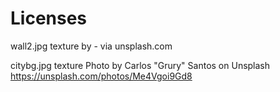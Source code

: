 # Licenses

wall2.jpg texture by - via unsplash.com  

citybg.jpg texture Photo by Carlos "Grury" Santos on Unsplash https://unsplash.com/photos/Me4Vgoi9Gd8 